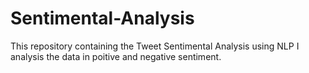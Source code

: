 # Sentimental-Analysis
This repository containing the Tweet Sentimental Analysis using NLP 
I analysis the data in poitive and negative sentiment.

